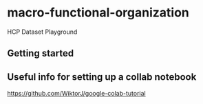 # macro-functional-organization
HCP Dataset Playground

## Getting started



## Useful info for setting up a collab notebook

https://github.com/WiktorJ/google-colab-tutorial